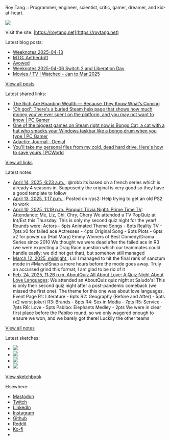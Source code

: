 Roy Tang :: Programmer, engineer, scientist, critic, gamer, dreamer, and kid-at-heart.

![](https://roytang.net/static/img/profile.jpg)

Visit the site: [https://roytang.net](https://roytang.net)

Latest blog posts:

- [Weeknotes 2025-04-13](https://roytang.net/2025/04/weeknotes-04-13/)
- [MTG: Aetherdrift](https://roytang.net/2025/04/mtg-aetherdrift/)
- [Avowed](https://roytang.net/2025/04/avowed/)
- [Weeknotes 2025-04-06 Switch 2 and Liberation Day](https://roytang.net/2025/04/weeknotes-04-06/)
- [Movies / TV I Watched - Jan to Mar 2025](https://roytang.net/2025/04/movies-tv-1q/)

[View all posts](https://roytang.net/blog)

Latest shared links:

- [The Rich Are Hoarding Wealth — Because They Know What’s Coming](https://roytang.net/2025/04/f9a67136c118406b65ff3cd0edfad3bb/)
- [&#x27;Oh god&#x27;: There&#x27;s a buried Steam help page that shows how much money you&#x27;ve ever spent on the platform, and you may not want to know | PC Gamer](https://roytang.net/2025/04/a1e7cab72d07180a3583e82c44714af0/)
- [One of the biggest games on Steam right now is Bongo Cat, a cat with a hat who smacks your Windows taskbar like a bongo drum when you type | PC Gamer](https://roytang.net/2025/04/7ed2b6de7f6b647a03c10db73a8b0c9f/)
- [Adactio: Journal—Denial](https://roytang.net/2025/04/431f04730343449499707f5fa4558cc8/)
- [You&#x27;ll take my personal files from my cold, dead hard drive. Here&#x27;s how to save yours | PCWorld](https://roytang.net/2025/04/8778f16fef3577345f250135699f5580/)

[View all links](https://roytang.net/links)

Latest notes:

- [April 14, 2025, 6:23 a.m. ](https://roytang.net/2025/04/114332992977764366/): @robb its based on a french series which is already 4 seasons in. Supposedly the original is very good so they have a good template to follow
- [April 13, 2025, 1:17 p.m. ](https://roytang.net/2025/04/1jy0bfh/): Posted on r/ps2: Help trying to get an old PS2 to work
- [April 10, 2025, 11:19 p.m. Popquiz Trivia Night: Prime Time TV](https://roytang.net/2025/04/popquiz-tv/): Attendance: Me, Liz, Chi, Chry, Chery We attended a TV PopQuiz at Int/Ext this Thursday. This is only my second quiz night for the year! Rounds were: Actors - 5pts Animated Theme Songs - 8pts Reality TV - 7pts x0 for failed ace Actresses - 4pts Original Song - 9pts Plots - 6pts x2 for power up (Hail Mary) Emmy Winners of Best Comedy/Drama Series since 2010 We thought we were dead after the failed ace in R3 (we were expecting a Drag Race question which our teammates could handle easily; we did not get that), but somehow still managed
- [March 12, 2025, midnight ](https://roytang.net/2025/03/114144629750867086/): Lol I managed to hit the final rank of sanctum mode in #MarvelSnap a mere hours before the mode goes away. Truly an accursed grind this format, I am glad to be rid of it
- [Feb. 24, 2025, 11:26 p.m. AboutQuiz All About Love: A Quiz Night About Love Languages](https://roytang.net/2025/02/aboutquiz-love/): We attended an AboutQuiz quiz night at Saludo&#x27;s! This is only their second quiz night after a post-pandemic comeback (we missed the first one). The theme for this one was about love languages. Event Page R1: Literature - 6pts R2: Geography (Before and After) - 5pts (x2 worst joker) R3: Brands - 8pts R4: Sex in Media - 7pts R5: Service - 7pts R6: Love - 5pts Pabibo: Elephants Medley - 2pts We were in clear first place before the Pabibo round, so we only wagered enough to ensure we won, and we barely got there! Luckily the other teams

[View all notes](https://roytang.net/notes)

Latest sketches:


- ![](https://roytang.net/media/cache/32/e6/32e6bccc49e8369f7e33d4b393e24821.jpg)
- ![](https://roytang.net/media/cache/6d/bb/6dbb65d9198fe1692eed00385ef079c4.jpg)
- ![](https://roytang.net/media/cache/55/78/5578c142afd534e31f9723865e041b14.jpg)
- ![](https://roytang.net/media/cache/ab/48/ab48f5f9b0480e3f07e72a0a6795f014.jpg)

[View sketchbook](https://roytang.net/albums/sketchbook)


Elsewhere:

- [Mastodon](https://indieweb.social/@roytang)
- [Twitch](https://twitch.tv/twitchyroy)
- [LinkedIn](https://www.linkedin.com/in/roytang)
- [Instagram](https://instagram.com/roytang0400)
- [Github](https://github.com/roytang)
- [Reddit](https://reddit.com/u/hungryroy)
- [Ko-fi](https://ko-fi.com/roytang)
- [](mailto:hello@roytang.net)